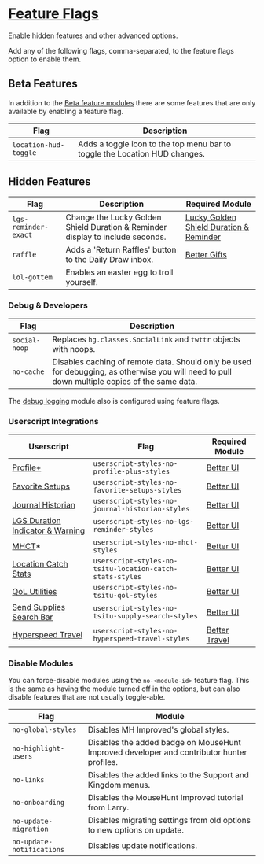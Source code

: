 # [Feature Flags](https://www.mousehuntgame.com/preferences.php?tab=mousehunt-improved-settings#mousehunt-improved-settings-advanced-override-flags)

Enable hidden features and other advanced options.

Add any of the following flags, comma-separated, to the feature flags option to enable them.

## Beta Features

In addition to the [Beta feature modules](https://www.mousehuntgame.com/preferences.php?tab=mousehunt-improved-settings#mousehunt-improved-settings-beta) there are some features that are only available by enabling a feature flag.

|Flag|Description|
|---|---|
|`location-hud-toggle`|Adds a toggle icon to the top menu bar to toggle the Location HUD changes.|

## Hidden Features

|Flag|Description|Required Module|
|---|---|---|
|`lgs-reminder-exact`|Change the Lucky Golden Shield Duration & Reminder display to include seconds.|[Lucky Golden Shield Duration & Reminder](./lucky-golden-shield-duration-and-reminder.md)|
|`raffle`|Adds a 'Return Raffles' button to the Daily Draw inbox.|[Better Gifts](./better-gifts.md)|
|`lol-gottem`|Enables an easter egg to troll yourself.||

### Debug & Developers

|Flag|Description|
|---|---|
|`social-noop`|Replaces `hg.classes.SocialLink` and `twttr` objects with noops.|
|`no-cache`|Disables caching of remote data. Should only be used for debugging, as otherwise you will need to pull down multiple copies of the same data.|

The [debug logging](./debug-logging.md) module also is configured using feature flags.

### Userscript Integrations

|Userscript|Flag|Required Module|
|---|---|--|
|[Profile+](https://greasyfork.org/en/scripts/381389-mh-profile)|`userscript-styles-no-profile-plus-styles`|[Better UI](./better-ui.md)|
|[Favorite Setups](https://greasyfork.org/en/scripts/443164-mousehunt-favorite-setups)|`userscript-styles-no-favorite-setups-styles`|[Better UI](./better-ui.md)|
|[Journal Historian](https://greasyfork.org/en/scripts/454968-mousehunt-journal-historian)|`userscript-styles-no-journal-historian-styles`|[Better UI](./better-ui.md)|
|[LGS Duration Indicator & Warning](https://greasyfork.org/en/scripts/410966-mousehunt-lucky-golden-shield-duration-indicator-warning)|`userscript-styles-no-lgs-reminder-styles`|[Better UI](./better-ui.md)|
|[MHCT](https://www.mhct.win/)*|`userscript-styles-no-mhct-styles`|[Better UI](./better-ui.md)|
|[Location Catch Stats](https://greasyfork.org/en/scripts/381438-mousehunt-location-catch-stats)|`userscript-styles-no-tsitu-location-catch-stats-styles`|[Better UI](./better-ui.md)|
|[QoL Utilities](https://greasyfork.org/en/scripts/405334-mousehunt-qol-utilities)|`userscript-styles-no-tsitu-qol-styles`|[Better UI](./better-ui.md)|
|[Send Supplies Search Bar](https://greasyfork.org/en/scripts/396714-mousehunt-send-supplies-search-bar)|`userscript-styles-no-tsitu-supply-search-styles`|[Better UI](./better-ui.md)|
|[Hyperspeed Travel](https://greasyfork.org/en/scripts/448542-mousehunt-hyperspeed-travel)|`userscript-styles-no-hyperspeed-travel-styles`|[Better Travel](./better-travel.md)|

### Disable Modules

You can force-disable modules using the `no-<module-id>` feature flag. This is the same as having the module turned off in the options, but can also disable features that are not usually toggle-able.

|Flag|Module|
|---|---|
|`no-global-styles`|Disables MH Improved's global styles.|
|`no-highlight-users`|Disables the added badge on MouseHunt Improved developer and contributor hunter profiles.|
|`no-links`|Disables the added links to the Support and Kingdom menus.|
|`no-onboarding`|Disables the MouseHunt Improved tutorial from Larry.|
|`no-update-migration`|Disables migrating settings from old options to new options on update.|
|`no-update-notifications`|Disables update notifications.|
